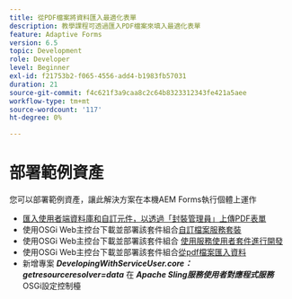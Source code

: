 ```yaml
---
title: 從PDF檔案將資料匯入最適化表單
description: 教學課程可透過匯入PDF檔案來填入最適化表單
feature: Adaptive Forms
version: 6.5
topic: Development
role: Developer
level: Beginner
exl-id: f21753b2-f065-4556-add4-b1983fb57031
duration: 21
source-git-commit: f4c621f3a9caa8c2c64b8323312343fe421a5aee
workflow-type: tm+mt
source-wordcount: '117'
ht-degree: 0%

---
```


# 部署範例資產

您可以部署範例資產，讓此解決方案在本機AEM Forms執行個體上運作

* [匯入使用者端資料庫和自訂元件，以透過「封裝管理員」上傳PDF表單](./assets/client-libs-custom-component.zip)
* 使用OSGi Web主控台下載並部署該套件組合[自訂檔案服務套裝](/help/forms/assets/common-osgi-bundles/AEMFormsDocumentServices.core-1.0-SNAPSHOT.jar)
* 使用OSGi Web主控台下載並部署該套件組合 [使用服務使用者套件進行開發](/help/forms/assets/common-osgi-bundles/DevelopingWithServiceUser.jar)
* 使用OSGi Web主控台下載並部署該套件組合[從pdf檔案匯入資料](./assets/onlineToOffline.core-1.0.0-SNAPSHOT.jar)
* 新增專案 _**DevelopingWithServiceUser.core：getresourceresolver=data**_ 在 _**Apache Sling服務使用者對應程式服務**_ OSGi設定控制檯
